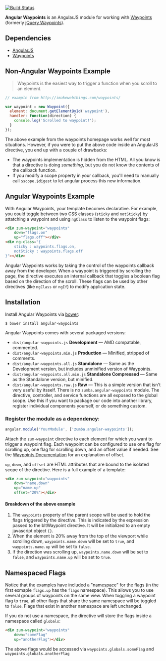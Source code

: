 [![Build Status](https://travis-ci.org/zumba/angular-waypoints.svg?branch=master)](https://travis-ci.org/zumba/angular-waypoints)

**Angular Waypoints** is an AngularJS module for working with [Waypoints](http://imakewebthings.com/waypoints/) (formerly [jQuery Waypoints](https://github.com/imakewebthings/jquery-waypoints)).

## Dependencies
* [AngularJS](https://angularjs.org/)
* [Waypoints](http://imakewebthings.com/waypoints/)

## Non-Angular Waypoints Example

> Waypoints is the easiest way to trigger a function when you scroll to an element.

```js
// example from http://imakewebthings.com/waypoints/

var waypoint = new Waypoint({
  element: document.getElementById('waypoint'),
  handler: function(direction) {
    console.log('Scrolled to waypoint!');
  }
});
```

The above example from the waypoints homepage works well for most situations.  However, if you were to put the above code inside an AngularJS directive, you end up with a couple of drawbacks:

* The waypoints implementation is hidden from the HTML.  All you know is that a directive is doing *something*, but you do not know the contents of the callback function.
* If you modify a scope property in your callback, you'll need to manually call `$scope.$digest` to let angular process this new information.

## Angular Waypoints Example
With Angular Waypoints, your template becomes declarative.  For example, you could toggle between two CSS classes (`sticky` and `notSticky`) by attatching a waypoint and using `ngClass` to listen to the waypoint flags:

```html
<div zum-waypoint="waypoints"
    down="flags.on"
    up="flags.off"></div>
<div ng-class="{
    sticky : waypoints.flags.on,
    notSticky : waypoints.flags.off
}"></div>
```

Angular Waypoints works by taking the control of the waypoints callback away from the developer.  When a waypoint is triggered by scrolling the page, the directive executes an internal callback that toggles a boolean flag based on the direction of the scroll.  These flags can be used by other directives (like `ngClass` or `ngIf`) to modify application state.

## Installation
Install Angular Waypoints via [bower](http://bower.io/):

```bash
$ bower install angular-waypoints
```

Angular Waypoints comes with several packaged versions:

* `dist/angular-waypoints.js` **Development** &mdash; AMD compatable, commented.
* `dist/angular-waypoints.min.js` **Production** &mdash; Minified, stripped of comments.
* `dist/angular-waypoints.all.js` **Standalone** &mdash; Same as the Development version, but includes unminified version of Waypoints.
* `dist/angular-waypoints.all.min.js` **Standalone Compressed** &mdash; Same as the Standalone version, but minified.
* `dist/angular-waypoints.raw.js` **Raw** &mdash; This is a simple version that isn't very useful by itsself.  There is no `zumba.angular-waypoints` module.  The directive, controller, and service functions are all exposed to the global scope.  Use this if you want to package our code into another library, register individual components yourself, or do something custom.

### Register the module as a dependency:

```js
angular.module('YourModule', ['zumba.angular-waypoints']);
```

Attach the `zum-waypoint` directive to each element for which you want to trigger a waypoint flag.  Each waypoint can be configured to use one flag for scrolling up, one flag for scrolling down, and an offset value if needed.  See the [Waypoints Documentation](http://imakewebthings.com/waypoints/api/offset-option/) for an explanation of offset.

`up`, `down`, and `offset` are HTML attributes that are bound to the isolated scope of the directive.  Here is a full example of a template:

```html
<div zum-waypoint="waypoints"
    down="name.down"
    up="name.up"
    offset="20%"></div>
```
#### Breakdown of the above example

1. The `waypoints` property of the parent scope will be used to hold the flags triggered by the directive.  This is indicated by the expression passed to the bltWaypoint directive.  It will be initialized to an empty javascript object `{}`.
2. When the element is 20% away from the top of the viewport while scrolling down, `waypoints.name.down` will be set to `true`, and `waypoints.name.up` will be set to `false`.
3. If the direction was scrolling up, `waypoints.name.down` will be set to `false`, and `waypoints.name.up` will be set to `true`.

## Namespaced Flags

Notice that the examples have included a "namespace" for the flags (in the first exmaple `flags.up` has the `flags` namespace).  This allows you to use several groups of waypoints on the same view. When toggling a waypoint flag to `true`, all other flags that share the same namespace will be toggled to `false`.  Flags that exist in another namespace are left unchanged.

If you do not use a namespace, the directive will store the flags inside a namespace called `globals`:

```html
<div zum-waypoint="waypoints"
    down="someFlag"
    up="anotherFlag"></div>
```

The above flags would be accessed via `waypoints.globals.someFlag` and `waypoints.globals.anotherFlag`
